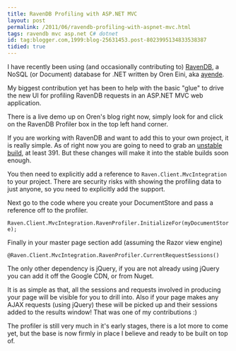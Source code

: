 ```yaml
---
title: RavenDB Profiling with ASP.NET MVC
layout: post
permalink: /2011/06/ravendb-profiling-with-aspnet-mvc.html
tags: ravendb mvc asp.net C# dotnet
id: tag:blogger.com,1999:blog-25631453.post-8023995134833538387
tidied: true
---
```



I have recently been using (and occasionally contributing to) [RavenDB](http://www.ravendb.net/), a NoSQL (or Document) database for .NET written by Oren Eini, aka [ayende](http://ayende.com/).  
  
My biggest contribution yet has been to help with the basic "glue" to drive the new UI for profiling RavenDB requests in an ASP.NET MVC web application.  
  
There is a live demo up on Oren's blog right now, simply look for and click on the RavenDB Profiler box in the top left hand corner.  
  
If you are working with RavenDB and want to add this to your own project, it is really simple. As of right now you are going to need to grab an [unstable build](http://builds.hibernatingrhinos.com/builds/ravendb-unstable), at least 391. But these changes will make it into the stable builds soon enough.  
  
You then need to explicitly add a reference to `Raven.Client.MvcIntegration` to your project. There are security risks with showing the profiling data to just anyone, so you need to explicitly add the support.  
  
Next go to the code where you create your DocumentStore and pass a reference off to the profiler.  
  
`Raven.Client.MvcIntegration.RavenProfiler.InitializeFor(myDocumentStore);`
  
Finally in your master page <head> section add (assuming the Razor view engine)  
  
`@Raven.Client.MvcIntegration.RavenProfiler.CurrentRequestSessions()`
  
The only other dependency is jQuery, if you are not already using jQuery you can add it off the Google CDN, or from Nuget.  
  
It is as simple as that, all the sessions and requests involved in producing your page will be visible for you to drill into. Also if your page makes any AJAX requests (using jQuery) these will be picked up and their sessions added to the results window! That was one of my contributions :)  
  
The profiler is still very much in it's early stages, there is a lot more to come yet, but the base is now firmly in place I believe and ready to be built on top of.  
  
